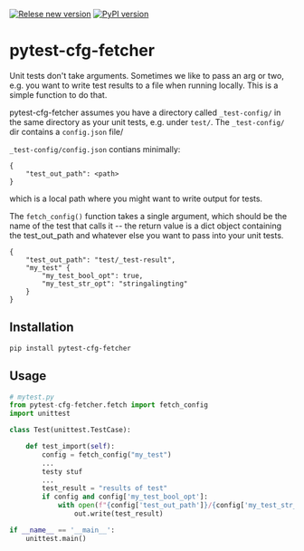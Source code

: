 [![Relese new version](https://github.com/BobBorges/pytest-cfg-fetcher/actions/workflows/release.yml/badge.svg)](https://github.com/BobBorges/pytest-cfg-fetcher/actions/workflows/release.yml)
[![PyPI version](https://badge.fury.io/py/pytest-cfg-fetcher.svg)](https://badge.fury.io/py/pytest-cfg-fetcher)
# pytest-cfg-fetcher

Unit tests don't take arguments. Sometimes we like to pass an arg or two, e.g. you want to write test results to a file when running locally. This is a simple function to do that.

pytest-cfg-fetcher assumes you have a directory called `_test-config/` in the same directory as your unit tests, e.g. under `test/`. The `_test-config/` dir contains a `config.json` file/

`_test-config/config.json` contians minimally:

    {
        "test_out_path": <path>
    }

which is a local path where you might want to write output for tests.

The `fetch_config()` function takes a single argument, which should be the name of the test that calls it -- the return value is a dict object containing the test_out_path and whatever else you want to pass into your unit tests.

    {
        "test_out_path": "test/_test-result",
        "my_test" {
            "my_test_bool_opt": true,
            "my_test_str_opt": "stringalingting"
        }
    }

## Installation

	pip install pytest-cfg-fetcher

## Usage
```python
# mytest.py
from pytest-cfg-fetcher.fetch import fetch_config
import unittest

class Test(unittest.TestCase):

    def test_import(self):
        config = fetch_config("my_test")
        ...
        testy stuf
        ...
        test_result = "results of test"
        if config and config['my_test_bool_opt']:
            with open(f"{config['test_out_path']}/{config['my_test_str_opt']}.txt", "w+") as out:
                out.write(test_result)

if __name__ == '__main__':
    unittest.main()
